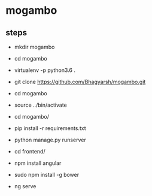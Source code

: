 # mogambo
## steps

- mkdir mogambo
- cd mogambo
- virtualenv -p python3.6 .
- git clone https://github.com/Bhagyarsh/mogambo.git
- cd mogambo
- source ../bin/activate
- cd mogambo/
- pip install -r requirements.txt
- python manage.py runserver

- cd frontend/
- npm install angular
- sudo npm install -g bower
- ng serve


